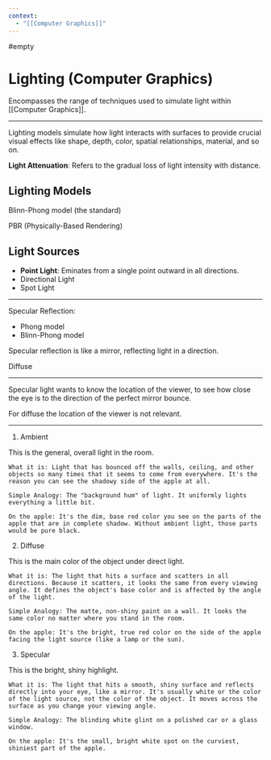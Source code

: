 ```yaml
---
context:
  - "[[Computer Graphics]]"
---
```


#empty

# Lighting (Computer Graphics)

Encompasses the range of techniques used to simulate light within [[Computer Graphics]].

---

Lighting models simulate how light interacts with surfaces to provide crucial visual effects like shape, depth, color, spatial relationships, material, and so on.

**Light Attenuation**: Refers to the gradual loss of light intensity with distance.

## Lighting Models

Blinn-Phong model (the standard)

PBR (Physically-Based Rendering)

## Light Sources

- **Point Light**: Eminates from a single point outward in all directions.
- Directional Light
- Spot Light

---

Specular Reflection:

- Phong model
- Blinn-Phong model

Specular reflection is like a mirror, reflecting light in a direction.

Diffuse


---

Specular light wants to know the location of the viewer, to see how close the eye is to the direction of the perfect mirror bounce.

For diffuse the location of the viewer is not relevant.

---

1. Ambient

This is the general, overall light in the room.

    What it is: Light that has bounced off the walls, ceiling, and other objects so many times that it seems to come from everywhere. It's the reason you can see the shadowy side of the apple at all.

    Simple Analogy: The "background hum" of light. It uniformly lights everything a little bit.

    On the apple: It's the dim, base red color you see on the parts of the apple that are in complete shadow. Without ambient light, those parts would be pure black.

2. Diffuse

This is the main color of the object under direct light.

    What it is: The light that hits a surface and scatters in all directions. Because it scatters, it looks the same from every viewing angle. It defines the object's base color and is affected by the angle of the light.

    Simple Analogy: The matte, non-shiny paint on a wall. It looks the same color no matter where you stand in the room.

    On the apple: It's the bright, true red color on the side of the apple facing the light source (like a lamp or the sun).

3. Specular

This is the bright, shiny highlight.

    What it is: The light that hits a smooth, shiny surface and reflects directly into your eye, like a mirror. It's usually white or the color of the light source, not the color of the object. It moves across the surface as you change your viewing angle.

    Simple Analogy: The blinding white glint on a polished car or a glass window.

    On the apple: It's the small, bright white spot on the curviest, shiniest part of the apple.

